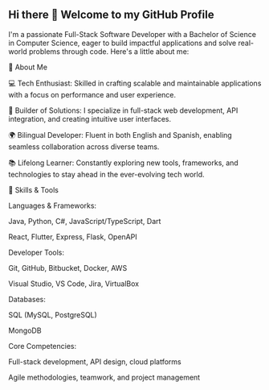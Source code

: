 ## Hi there 👋 Welcome to my GitHub Profile

I'm a passionate Full-Stack Software Developer with a Bachelor of Science in Computer Science, eager to build impactful applications and solve real-world problems through code. Here's a little about me:

🌟 About Me

💻 Tech Enthusiast: Skilled in crafting scalable and maintainable applications with a focus on performance and user experience.

🔨 Builder of Solutions: I specialize in full-stack web development, API integration, and creating intuitive user interfaces.

🌍 Bilingual Developer: Fluent in both English and Spanish, enabling seamless collaboration across diverse teams.

📚 Lifelong Learner: Constantly exploring new tools, frameworks, and technologies to stay ahead in the ever-evolving tech world.

🚀 Skills & Tools

Languages & Frameworks:

Java, Python, C#, JavaScript/TypeScript, Dart

React, Flutter, Express, Flask, OpenAPI

Developer Tools:

Git, GitHub, Bitbucket, Docker, AWS

Visual Studio, VS Code, Jira, VirtualBox

Databases:

SQL (MySQL, PostgreSQL)

MongoDB

Core Competencies:

Full-stack development, API design, cloud platforms

Agile methodologies, teamwork, and project management


